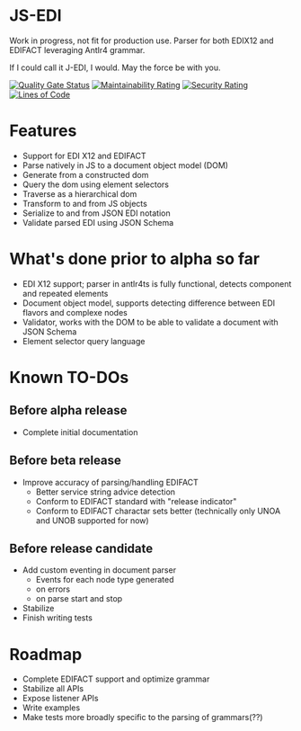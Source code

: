 # JS-EDI

Work in progress, not fit for production use. Parser for both EDIX12 and EDIFACT leveraging Antlr4 grammar.

If I could call it J-EDI, I would. May the force be with you.

[![Quality Gate Status](https://sonarcloud.io/api/project_badges/measure?project=ahuggins-nhs_js-edi&metric=alert_status)](https://sonarcloud.io/dashboard?id=ahuggins-nhs_js-edi) [![Maintainability Rating](https://sonarcloud.io/api/project_badges/measure?project=ahuggins-nhs_js-edi&metric=sqale_rating)](https://sonarcloud.io/dashboard?id=ahuggins-nhs_js-edi) [![Security Rating](https://sonarcloud.io/api/project_badges/measure?project=ahuggins-nhs_js-edi&metric=security_rating)](https://sonarcloud.io/dashboard?id=ahuggins-nhs_js-edi) [![Lines of Code](https://sonarcloud.io/api/project_badges/measure?project=ahuggins-nhs_js-edi&metric=ncloc)](https://sonarcloud.io/dashboard?id=ahuggins-nhs_js-edi)

# Features

- Support for EDI X12 and EDIFACT
- Parse natively in JS to a document object model (DOM)
- Generate from a constructed dom
- Query the dom using element selectors
- Traverse as a hierarchical dom
- Transform to and from JS objects
- Serialize to and from JSON EDI notation
- Validate parsed EDI using JSON Schema

# What's done prior to alpha so far

- EDI X12 support; parser in antlr4ts is fully functional, detects component and repeated elements
- Document object model, supports detecting difference between EDI flavors and complexe nodes
- Validator, works with the DOM to be able to validate a document with JSON Schema
- Element selector query language

# Known TO-DOs

## Before alpha release
- Complete initial documentation

## Before beta release
- Improve accuracy of parsing/handling EDIFACT
  - Better service string advice detection
  - Conform to EDIFACT standard with "release indicator"
  - Conform to EDIFACT charactar sets better (technically only UNOA and UNOB supported for now)

## Before release candidate
- Add custom eventing in document parser
  - Events for each node type generated
  - on errors
  - on parse start and stop
- Stabilize 
- Finish writing tests

# Roadmap
- Complete EDIFACT support and optimize grammar
- Stabilize all APIs
- Expose listener APIs
- Write examples
- Make tests more broadly specific to the parsing of grammars(??)
